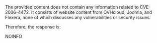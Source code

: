 The provided content does not contain any information related to CVE-2006-4472. It consists of website content from OVHcloud, Joomla, and Flexera, none of which discusses any vulnerabilities or security issues.

Therefore, the response is:

NOINFO